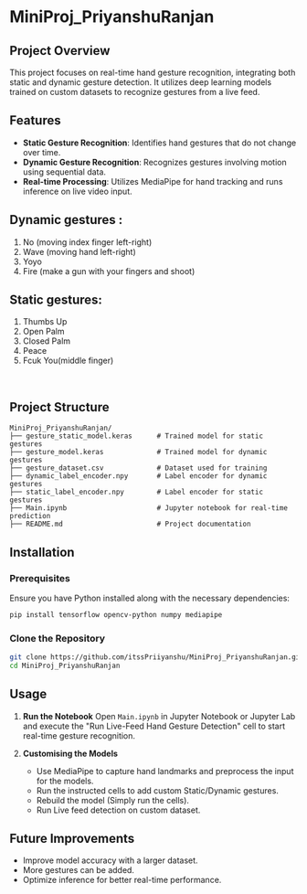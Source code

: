 # MiniProj\_PriyanshuRanjan

## Project Overview

This project focuses on real-time hand gesture recognition, integrating both static and dynamic gesture detection. It utilizes deep learning models trained on custom datasets to recognize gestures from a live feed.

## Features

- **Static Gesture Recognition**: Identifies hand gestures that do not change over time.
- **Dynamic Gesture Recognition**: Recognizes gestures involving motion using sequential data.
- **Real-time Processing**: Utilizes MediaPipe for hand tracking and runs inference on live video input.

## Dynamic gestures :<br>
1) No (moving index finger left-right)<br>
2) Wave (moving hand left-right)<br>
3) Yoyo<br>
4) Fire (make a gun with your fingers and shoot)<br>


## Static gestures:
1) Thumbs Up<br>
2) Open Palm<br>
3) Closed Palm<br>
4) Peace<br>
5) Fcuk You(middle finger)<br>
<br>

## Project Structure

```
MiniProj_PriyanshuRanjan/
├── gesture_static_model.keras      # Trained model for static gestures
├── gesture_model.keras             # Trained model for dynamic gestures
├── gesture_dataset.csv             # Dataset used for training
├── dynamic_label_encoder.npy       # Label encoder for dynamic gestures
├── static_label_encoder.npy        # Label encoder for static gestures
├── Main.ipynb                      # Jupyter notebook for real-time prediction
├── README.md                       # Project documentation
```

## Installation

### Prerequisites

Ensure you have Python installed along with the necessary dependencies:

```bash
pip install tensorflow opencv-python numpy mediapipe
```

### Clone the Repository

```bash
git clone https://github.com/itssPriiyanshu/MiniProj_PriyanshuRanjan.git
cd MiniProj_PriyanshuRanjan
```

## Usage

1. **Run the Notebook** Open `Main.ipynb` in Jupyter Notebook or Jupyter Lab and execute the "Run Live-Feed Hand Gesture Detection" cell to start real-time gesture recognition.

2. **Customising the Models**

   - Use MediaPipe to capture hand landmarks and preprocess the input for the models.
   - Run the instructed cells to add custom Static/Dynamic gestures.
   - Rebuild the model (Simply run the cells).
   - Run Live feed detection on custom dataset.

## Future Improvements

- Improve model accuracy with a larger dataset.
- More gestures can be added.
- Optimize inference for better real-time performance.


